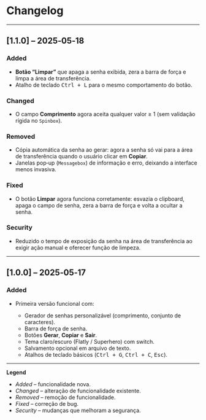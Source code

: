 # Changelog

---

## \[1.1.0] – 2025‑05‑18

### Added

* **Botão “Limpar”** que apaga a senha exibida, zera a barra de força e limpa a área de transferência.
* Atalho de teclado <kbd>Ctrl + L</kbd> para o mesmo comportamento do botão.

### Changed

* O campo **Comprimento** agora aceita qualquer valor ≥ 1 (sem validação rígida no `Spinbox`).

### Removed

* Cópia automática da senha ao gerar: agora a senha só vai para a área de transferência quando o usuário clicar em **Copiar**.
* Janelas pop‑up (`Messagebox`) de informação e erro, deixando a interface menos invasiva.

### Fixed

* O botão **Limpar** agora funciona corretamente: esvazia o clipboard, apaga o campo de senha, zera a barra de força e volta a ocultar a senha.

### Security

* Reduzido o tempo de exposição da senha na área de transferência ao exigir ação manual e oferecer função de limpeza.

---

## \[1.0.0] – 2025‑05‑17

### Added

* Primeira versão funcional com:

  * Gerador de senhas personalizável (comprimento, conjunto de caracteres).
  * Barra de força de senha.
  * Botões **Gerar**, **Copiar** e **Sair**.
  * Tema claro/escuro (Flatly / Superhero) com switch.
  * Salvamento opcional em arquivo de texto.
  * Atalhos de teclado básicos (<kbd>Ctrl + G</kbd>, <kbd>Ctrl + C</kbd>, <kbd>Esc</kbd>).

---

**Legend**

* *Added* – funcionalidade nova.
* *Changed* – alteração de funcionalidade existente.
* *Removed* – remoção de funcionalidade.
* *Fixed* – correção de bug.
* *Security* – mudanças que melhoram a segurança.
